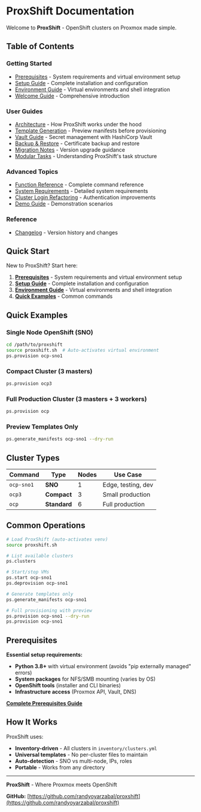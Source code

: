 # ProxShift Documentation

Welcome to **ProxShift** - OpenShift clusters on Proxmox made simple.

## Table of Contents

### Getting Started

- [Prerequisites](prerequisites.md) - System requirements and virtual environment setup
- [Setup Guide](setup.md) - Complete installation and configuration
- [Environment Guide](environment.md) - Virtual environments and shell integration
- [Welcome Guide](welcome.md) - Comprehensive introduction

### User Guides

- [Architecture](architecture.md) - How ProxShift works under the hood
- [Template Generation](template-generation.md) - Preview manifests before provisioning
- [Vault Guide](vault-guide.md) - Secret management with HashiCorp Vault
- [Backup & Restore](backup-restore-guide.md) - Certificate backup and restore
- [Migration Notes](migration-notes.md) - Version upgrade guidance
- [Modular Tasks](modular-tasks.md) - Understanding ProxShift's task structure

### Advanced Topics

- [Function Reference](function-reference.md) - Complete command reference
- [System Requirements](system-requirements.md) - Detailed system requirements
- [Cluster Login Refactoring](cluster-login-refactoring.md) - Authentication improvements
- [Demo Guide](demo.md) - Demonstration scenarios

### Reference

- [Changelog](changelog.md) - Version history and changes

## Quick Start

New to ProxShift? Start here:

1. **[Prerequisites](prerequisites.md)** - System requirements and virtual environment setup
2. **[Setup Guide](setup.md)** - Complete installation and configuration
3. **[Environment Guide](environment.md)** - Virtual environments and shell integration
4. **[Quick Examples](#quick-examples)** - Common commands

## Quick Examples

### Single Node OpenShift (SNO)

```bash
cd /path/to/proxshift
source proxshift.sh  # Auto-activates virtual environment
ps.provision ocp-sno1
```

### Compact Cluster (3 masters)

```bash
ps.provision ocp3
```

### Full Production Cluster (3 masters + 3 workers)

```bash
ps.provision ocp
```

### Preview Templates Only

```bash
ps.generate_manifests ocp-sno1 --dry-run
```

## Cluster Types

| Command | Type | Nodes | Use Case |
|---------|------|--------|----------|
| `ocp-sno1` | **SNO** | 1 | Edge, testing, dev |
| `ocp3` | **Compact** | 3 | Small production |
| `ocp` | **Standard** | 6 | Full production |

## Common Operations

```bash
# Load ProxShift (auto-activates venv)
source proxshift.sh

# List available clusters
ps.clusters

# Start/stop VMs
ps.start ocp-sno1
ps.deprovision ocp-sno1

# Generate templates only
ps.generate_manifests ocp-sno1

# Full provisioning with preview
ps.provision ocp-sno1 --dry-run
ps.provision ocp-sno1
```

## Prerequisites

**Essential setup requirements:**

- **Python 3.8+** with virtual environment (avoids "pip externally managed" errors)
- **System packages** for NFS/SMB mounting (varies by OS)
- **OpenShift tools** (installer and CLI binaries)
- **Infrastructure access** (Proxmox API, Vault, DNS)

**[Complete Prerequisites Guide](prerequisites.md)**

## How It Works

ProxShift uses:

- **Inventory-driven** - All clusters in `inventory/clusters.yml`  
- **Universal templates** - No per-cluster files to maintain
- **Auto-detection** - SNO vs multi-node, IPs, roles
- **Portable** - Works from any directory

---

**ProxShift** - Where Proxmox meets OpenShift

**GitHub:** [https://github.com/randyoyarzabal/proxshift](https://github.com/randyoyarzabal/proxshift)
